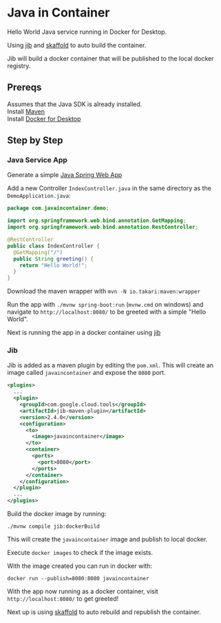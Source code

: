 # Java in Container

Hello World Java service running in Docker for Desktop.

Using [jib](https://github.com/GoogleContainerTools/jib) and [skaffold](https://skaffold.dev/) to auto build the container.

Jib will build a docker container that will be published to the local docker registry.

## Prereqs

Assumes that the Java SDK is already installed.  
Install [Maven](https://maven.apache.org/)  
Install [Docker for Desktop](https://www.docker.com/products/docker-desktop)  

## Step by Step

### Java Service App

Generate a simple [Java Spring Web App](https://start.spring.io/#!type=maven-project&language=java&platformVersion=2.3.1.RELEASE&packaging=jar&jvmVersion=1.8&groupId=com.javaincontainer&artifactId=demo&name=demo&description=Demo%20project%20for%20simple%20java%20service&packageName=com.javaincontainer.demo&dependencies=web)

Add a new Controller `IndexController.java` in the same directory as the `DemoApplication.java`:

```java
package com.javaincontainer.demo;

import org.springframework.web.bind.annotation.GetMapping;
import org.springframework.web.bind.annotation.RestController;

@RestController
public class IndexController {
  @GetMapping("/")
  public String greeting() {
    return "Hello World!";
  }
}
```

Download the maven wrapper with `mvn -N io.takari:maven:wrapper`  

Run the app with `./mvnw spring-boot:run` (`mvnw.cmd` on windows) and navigate to `http://localhost:8080/` to be greeted with a simple "Hello World".

Next is running the app in a docker container using [jib](https://github.com/GoogleContainerTools/jib)

### Jib
Jib is added as a maven plugin by editing the `pom.xml`. This will create an image called `javaincontainer` and expose the `8080` port. 

```xml
<plugins>
  ...
  <plugin>
    <groupId>com.google.cloud.tools</groupId>
    <artifactId>jib-maven-plugin</artifactId>
    <version>2.4.0</version>
    <configuration>
      <to>
        <image>javaincontainer</image>
      </to>
      <container> 
        <ports>
          <port>8080</port>
        </ports>
      </container> 
    </configuration>
  </plugin>
  ...
</plugins>
```

Build the docker image by running:
```
./mvnw compile jib:dockerBuild
```
This will create the `javaincontainer` image and publish to local docker.
  
Execute `docker images` to check if the image exists.  
  
With the image created you can run in docker with:
```
docker run --publish=8080:8080 javaincontainer
```
With the app now running as a docker container, visit `http://localhost:8080/` to get greeted!

Next up is using [skaffold](https://skaffold.dev/) to auto rebuild and republish the container.
